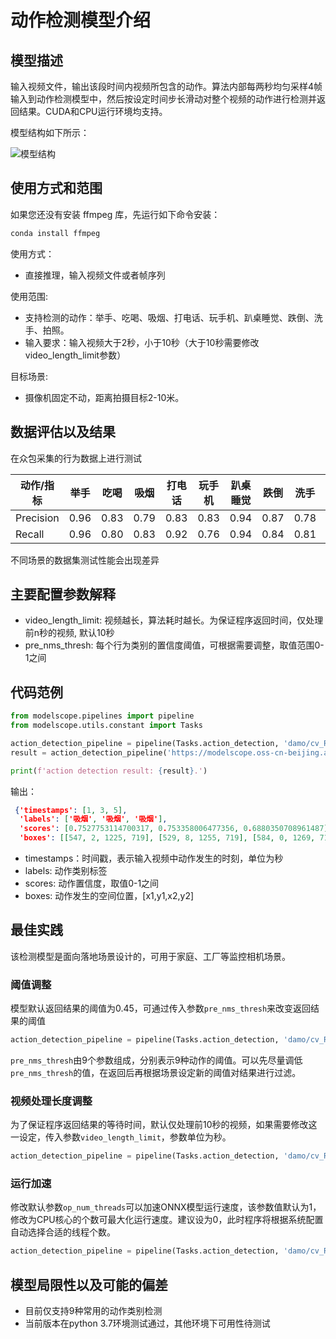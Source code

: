 
# 动作检测模型介绍


## 模型描述
输入视频文件，输出该段时间内视频所包含的动作。算法内部每两秒均匀采样4帧输入到动作检测模型中，然后按设定时间步长滑动对整个视频的动作进行检测并返回结果。CUDA和CPU运行环境均支持。

模型结构如下所示：

![模型结构](description/arch.png)


## 使用方式和范围
如果您还没有安装 ffmpeg 库，先运行如下命令安装：
```bash
conda install ffmpeg
```
使用方式：
- 直接推理，输入视频文件或者帧序列

使用范围:
- 支持检测的动作：举手、吃喝、吸烟、打电话、玩手机、趴桌睡觉、跌倒、洗手、拍照。
- 输入要求：输入视频大于2秒，小于10秒（大于10秒需要修改video_length_limit参数）

目标场景:
- 摄像机固定不动，距离拍摄目标2-10米。


## 数据评估以及结果
在众包采集的行为数据上进行测试

| 动作/指标     | 举手   | 吃喝   | 吸烟   | 打电话  | 玩手机  | 趴桌睡觉 | 跌倒   | 洗手   | 拍照   |
|-----------|------|------|------|------|------|------|------|------|------|
| Precision | 0.96 | 0.83 | 0.79 | 0.83 | 0.83 | 0.94 | 0.87 | 0.78 | 0.81 |
| Recall    | 0.96 | 0.80 | 0.83 | 0.92 | 0.76 | 0.94 | 0.84 | 0.81 | 0.80 |

不同场景的数据集测试性能会出现差异

## 主要配置参数解释
- video_length_limit: 视频越长，算法耗时越长。为保证程序返回时间，仅处理前n秒的视频, 默认10秒
- pre_nms_thresh: 每个行为类别的置信度阈值，可根据需要调整，取值范围0-1之间

## 代码范例
```python
from modelscope.pipelines import pipeline
from modelscope.utils.constant import Tasks

action_detection_pipeline = pipeline(Tasks.action_detection, 'damo/cv_ResNetC3D_action-detection_detection2d')
result = action_detection_pipeline('https://modelscope.oss-cn-beijing.aliyuncs.com/test/videos/action_detection_test_video.mp4')

print(f'action detection result: {result}.')
```
输出：
```json
 {'timestamps': [1, 3, 5], 
  'labels': ['吸烟', '吸烟', '吸烟'], 
  'scores': [0.7527753114700317, 0.753358006477356, 0.6880350708961487], 
  'boxes': [[547, 2, 1225, 719], [529, 8, 1255, 719], [584, 0, 1269, 719]]}
```
- timestamps：时间戳，表示输入视频中动作发生的时刻，单位为秒
- labels: 动作类别标签
- scores: 动作置信度，取值0-1之间
- boxes: 动作发生的空间位置，[x1,y1,x2,y2]

## 最佳实践
该检测模型是面向落地场景设计的，可用于家庭、工厂等监控相机场景。
### 阈值调整
模型默认返回结果的阈值为0.45，可通过传入参数`pre_nms_thresh`来改变返回结果的阈值
```python
action_detection_pipeline = pipeline(Tasks.action_detection, 'damo/cv_ResNetC3D_action-detection_detection2d',pre_nms_thresh=[0.3, 0.3, 0.45, 0.45, 0.45, 0.45, 0.45, 0.45, 0.45]) #修改举手、吃喝两种动作的的阈值为0.3

```
`pre_nms_thresh`由9个参数组成，分别表示9种动作的阈值。可以先尽量调低`pre_nms_thresh`的值，在返回后再根据场景设定新的阈值对结果进行过滤。
### 视频处理长度调整
为了保证程序返回结果的等待时间，默认仅处理前10秒的视频，如果需要修改这一设定，传入参数`video_length_limit`，参数单位为秒。
```python
action_detection_pipeline = pipeline(Tasks.action_detection, 'damo/cv_ResNetC3D_action-detection_detection2d',pre_nms_thresh=[0.3, 0.3, 0.45, 0.45, 0.45, 0.45, 0.45, 0.45, 0.45], video_length_limit=15) #处理前15秒视频

```
### 运行加速
修改默认参数`op_num_threads`可以加速ONNX模型运行速度，该参数值默认为1，修改为CPU核心的个数可最大化运行速度。建议设为0，此时程序将根据系统配置自动选择合适的线程个数。
```python
action_detection_pipeline = pipeline(Tasks.action_detection, 'damo/cv_ResNetC3D_action-detection_detection2d',pre_nms_thresh=[0.3, 0.3, 0.45, 0.45, 0.45, 0.45, 0.45, 0.45, 0.45], video_length_limit=10, op_num_threads=0)

```

## 模型局限性以及可能的偏差

- 目前仅支持9种常用的动作类别检测
- 当前版本在python 3.7环境测试通过，其他环境下可用性待测试 



